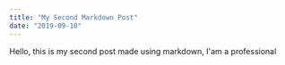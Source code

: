```yaml
---
title: "My Second Markdown Post"
date: "2019-09-10"
---
```


Hello, this is my second post made using markdown, I'am a professional
